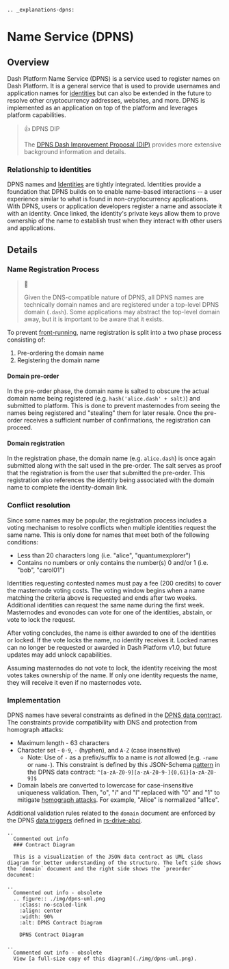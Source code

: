 ```{eval-rst}
.. _explanations-dpns:
```

# Name Service (DPNS)

## Overview

Dash Platform Name Service (DPNS) is a service used to register names on Dash Platform. It is a general service that is used to provide usernames and application names for [identities](../explanations/identity.md) but can also be extended in the future to resolve other cryptocurrency addresses, websites, and more. DPNS is implemented as an application on top of the platform and leverages platform capabilities.

> 👍 DPNS DIP
>
> The [DPNS Dash Improvement Proposal (DIP)](https://github.com/dashpay/dips/blob/master/dip-0012.md) provides more extensive background information and details.

### Relationship to identities

DPNS names and [Identities](../explanations/identity.md) are tightly integrated. Identities provide a foundation that DPNS builds on to enable name-based interactions -- a user experience similar to what is found in non-cryptocurrency applications. With DPNS, users or application developers register a name and associate it with an identity. Once linked, the identity's private keys allow them to prove ownership of the name to establish trust when they interact with other users and applications.

## Details

### Name Registration Process

> 📘
>
> Given the DNS-compatible nature of DPNS, all DPNS names are technically domain names and are registered under a top-level DPNS domain (`.dash`). Some applications may abstract the top-level domain away, but it is important to be aware that it exists.

To prevent [front-running](https://en.wikipedia.org/wiki/Domain_name_front_running), name registration is split into a two phase process consisting of:

1. Pre-ordering the domain name
2. Registering the domain name

#### Domain pre-order

In the pre-order phase, the domain name is salted to obscure the actual domain name being registered (e.g. `hash('alice.dash' + salt)`) and submitted to platform. This is done to prevent masternodes from seeing the names being registered and "stealing" them for later resale. Once the pre-order receives a sufficient number of confirmations, the registration can proceed.

#### Domain registration

In the registration phase, the domain name (e.g. `alice.dash`) is once again submitted along with the salt used in the pre-order. The salt serves as proof that the registration is from the user that submitted the pre-order. This registration also references the identity being associated with the domain name to complete the identity-domain link.

### Conflict resolution

Since some names may be popular, the registration process includes a voting mechanism to resolve conflicts when multiple identities request the same name. This is only done for names that meet both of the following conditions:

* Less than 20 characters long (i.e. "alice", "quantumexplorer")
* Contains no numbers or only contains the number(s) 0 and/or 1 (i.e. "bob", "carol01")

Identities requesting contested names must pay a fee (200 credits) to cover the masternode voting costs. The voting window begins when a name matching the criteria above is requested and ends after two weeks. Additional identities can request the same name during the first week. Masternodes and evonodes can vote for one of the identities, abstain, or vote to lock the request.

After voting concludes, the name is either awarded to one of the identities or locked. If the vote locks the name, no identity receives it. Locked names can no longer be requested or awarded in Dash Platform v1.0, but future updates may add unlock capabilities.

Assuming masternodes do not vote to lock, the identity receiving the most votes takes ownership of the name. If only one identity requests the name, they will receive it even if no masternodes vote.

### Implementation

DPNS names have several constraints as defined in the [DPNS data contract](https://github.com/dashpay/platform/blob/v1.0.0-beta.3/packages/dpns-contract/schema/v1/dpns-contract-documents.json). The constraints provide compatibility with DNS and protection from homograph attacks:

* Maximum length - 63 characters
* Character set - `0-9`, `-` (hyphen), and `A-Z` (case insensitive)
  * Note: Use of `-` as a prefix/suffix to a name is _not_ allowed (e.g. `-name` or `name-`). This constraint is defined by this JSON-Schema [pattern](https://github.com/dashpay/platform/blob/master/packages/dpns-contract/schema/dpns-contract-documents.json#L38) in the DPNS data contract: `^[a-zA-Z0-9][a-zA-Z0-9-]{0,61}[a-zA-Z0-9]$`
* Domain labels are converted to lowercase for case-insensitive uniqueness validation. Then, "o", "i" and "l" replaced with "0" and "1" to mitigate [homograph attacks](https://en.wikipedia.org/wiki/IDN_homograph_attack). For example, "Alice" is normalized "a11ce".

Additional validation rules related to the `domain` document are enforced by the DPNS [data triggers](../explanations/platform-protocol-data-trigger.md) defined in [rs-drive-abci](https://github.com/dashpay/platform/tree/master/packages/rs-drive-abci/src/execution/validation/state_transition/state_transitions/documents_batch/data_triggers/triggers).

```{eval-rst}
..
  Commented out info
  ### Contract Diagram

  This is a visualization of the JSON data contract as UML class diagram for better understanding of the structure. The left side shows the `domain` document and the right side shows the `preorder` document:
```

```{eval-rst}
..
  Commented out info - obsolete
  .. figure:: ./img/dpns-uml.png
    :class: no-scaled-link
    :align: center
    :width: 90%
    :alt: DPNS Contract Diagram

    DPNS Contract Diagram
```

```{eval-rst}
..
  Commented out info - obsolete
  View [a full-size copy of this diagram](./img/dpns-uml.png).
```

